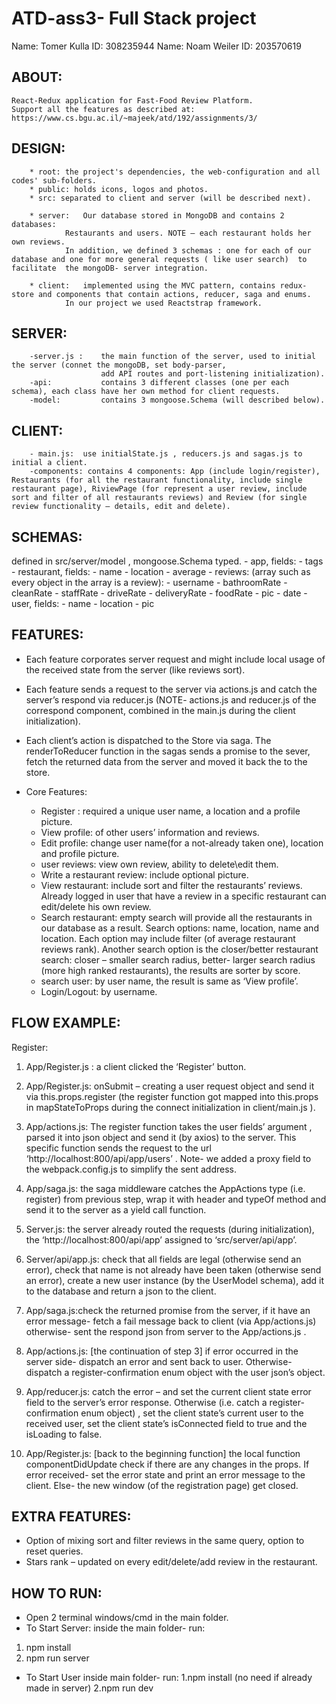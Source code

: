 
# ATD-ass3- Full Stack project
Name: Tomer Kulla
ID: 308235944
Name: Noam Weiler
ID: 203570619 

## ABOUT:

	React-Redux application for Fast-Food Review Platform.
	Support all the features as described at: 
	https://www.cs.bgu.ac.il/~majeek/atd/192/assignments/3/

## DESIGN:

		* root: the project's dependencies, the web-configuration and all codes' sub-folders.
		* public: holds icons, logos and photos.
		* src: separated to client and server (will be described next).

		* server:	Our database stored in MongoDB and contains 2 databases:
				Restaurants and users. NOTE – each restaurant holds her own reviews.
				In addition, we defined 3 schemas : one for each of our database and one for more general requests ( like user search)  to facilitate  the mongoDB- server integration.

		* client:	implemented using the MVC pattern, contains redux-store and components that contain actions, reducer, saga and enums.
				In our project we used Reactstrap framework.

		
## SERVER:
		-server.js :	the main function of the server, used to initial the server (connet the mongoDB, set body-parser, 
						add API routes and port-listening initialization).
		-api:			contains 3 different classes (one per each schema), each class have her own method for client requests.
		-model:			contains 3 mongoose.Schema (will described below).
		
## CLIENT:
		- main.js:	use initialState.js , reducers.js and sagas.js to initial a client.
		-components: contains 4 components: App (include login/register), Restaurants (for all the restaurant functionality, include single restaurant page), RiviewPage (for represent a user review, include sort and filter of all restaurants reviews) and Review (for single review functionality – details, edit and delete).


## SCHEMAS: 
defined in src/server/model , mongoose.Schema typed.
		- app, fields:
			- tags
		- restaurant, fields:
			- name
			- location
			- average
			- reviews: (array such as every object in the array is a review):
				- username
				- bathroomRate
				- cleanRate
				- staffRate
				- driveRate
				- deliveryRate
				- foodRate
				- pic
				- date
		- user, fields:
			- name
			- location
			- pic

## FEATURES:
* Each feature corporates server request and might include local usage of the received state from the server (like reviews sort).
* Each feature sends a request to the server via actions.js and catch the server’s respond via reducer.js (NOTE- actions.js and reducer.js of the correspond component, combined in the main.js during the client initialization).
* Each client’s action is dispatched to the Store via saga. The renderToReducer function in the sagas sends a promise to the sever, fetch the returned data from the server and moved it back the to the store.

* Core Features:
	- Register : required a unique user name, a location and a profile picture.
	- View profile: of other users’ information and reviews.
	- Edit profile: change user name(for a not-already taken one), location and profile picture.
	- user reviews: view own review, ability to delete\edit them.
	- Write a restaurant review: include optional picture.
	- View restaurant: include sort and filter the restaurants’ reviews. Already logged in user that  have a review in a specific restaurant can edit/delete his own review.
	- Search restaurant: empty search will provide all the restaurants in our database as a result. Search options: name, location, name and location. Each option may include filter (of average restaurant reviews rank). Another search option is the closer/better restaurant search: closer – smaller search radius, better- larger search radius (more high ranked restaurants), the results are sorter by score. 
	- search user: by user name, the result is same as ‘View profile’.
	- Login/Logout: by username.


## FLOW EXAMPLE:

Register: 
1)	App/Register.js : a client clicked the ‘Register’ button.

2)	App/Register.js: onSubmit – creating a user request object and send it via this.props.register (the register function got mapped into this.props in mapStateToProps during the connect initialization in client/main.js ).

3)	App/actions.js: The register function takes the user fields’ argument , parsed it into json object and send it (by axios) to the server. This specific function sends the request to the url ‘http://localhost:800/api/app/users’ . Note- we added a proxy field to the webpack.config.js to simplify the sent address.

4)	App/saga.js: the saga middleware catches the AppActions type (i.e. register) from previous step, wrap it with header and typeOf method and send it to the server as a yield call function. 

5)	Server.js: the server already routed the requests (during initialization), the ‘http://localhost:800/api/app’ assigned to ‘src/server/api/app’.

6)	Server/api/app.js: check that all fields are legal (otherwise send an error), check that name is not already have been taken (otherwise send an error), create a new user instance (by the UserModel schema), add it to the database and return a json to the client.

7)	App/saga.js:check the returned promise from the server, if it have an error message- fetch a fail message back to client (via App/actions.js) otherwise- sent the respond json from server to the App/actions.js .

8)	App/actions.js: [the continuation of step 3] if error occurred in the server side- dispatch an error and sent back to user. Otherwise- dispatch a register-confirmation enum object with the user json’s object.


9)	App/reducer.js: catch the error – and set the current client state error field to the server’s error response. Otherwise (i.e. catch a register-confirmation enum object) , set the client state’s current user to the received user, set the client state’s isConnected field to true and the isLoading to false.

10)	App/Register.js: [back to the beginning function] the local function componentDidUpdate check if there are any changes in the props. If error received- set the error state and print an error message to the client. Else- the new window (of the registration page) get closed.

## EXTRA FEATURES:
* Option of mixing sort and filter reviews in the same query, option to reset queries.
* Stars rank – updated on every edit/delete/add review in the restaurant.

	

## HOW TO RUN: 
* Open 2 terminal windows/cmd in the main folder.
* To Start Server:
	inside the main folder-
	run:
1.	npm install
2.	npm run server

* To Start User
	inside main folder-
	run:
1.npm install (no need if already made in server)
2.npm run dev
